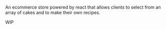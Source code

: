 An ecommerce store powered by react that allows clients to select from an array of
cakes and to make their own recipes.

WIP
